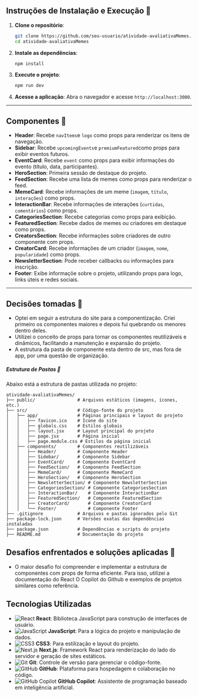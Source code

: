 ## Instruções de Instalação e Execução 🚀

1. **Clone o repositório**:
    ```bash
    git clone https://github.com/seu-usuario/atividade-avaliativaMemes.git
    cd atividade-avaliativaMemes
    ```

2. **Instale as dependências**:
    ```bash
    npm install
    ```

3. **Execute o projeto**:
    ```bash
    npm run dev
    ```

4. **Acesse a aplicação**:
    Abra o navegador e acesse `http://localhost:3000`.

---

## Componentes 🧩

- **Header**: Recebe `navItems`e `logo` como props para renderizar os itens de navegação.
- **Sidebar**: Recebe `upcomingEvents`e `premiumFeatured`como props para exibir eventos futuros.
- **EventCard**: Recebe `event` como props para exibir informações do evento (título, data, participantes).
- **HeroSection**: Primeira sessão de destaque do projeto.
- **FeedSection**: Recebe uma lista de memes como props para renderizar o feed.
- **MemeCard**: Recebe informações de um meme (`imagem`, `título`, `interações`) como props.
- **InteractionBar**: Recebe informações de interações (`curtidas`, `comentários`) como props.
- **CategoriesSection**: Recebe categorias como props para exibição.
- **FeaturedSection**: Recebe dados de memes ou criadores em destaque como props.
- **CreatorsSection**: Recebe informações sobre criadores de outro componente com props.
- **CreatorCard**: Recebe informações de um criador (`imagem`, `nome`, `popularidade`) como props.
- **NewsletterSection**: Pode receber callbacks ou informações para inscrição.
- **Footer**: Exibe informaçõe sobre o projeto, utilizando props para logo, links úteis e redes sociais.

---

## Decisões tomadas 🧠
- Optei em seguir a estrutura do site para a componentização. Criei primeiro os componentes maiores e depois fui quebrando os menores dentro deles.
- Utilizei o conceito de props para tornar os componentes reutilizáveis e dinâmicos, facilitando a manutenção e expansão do projeto.
- A estrutura da pasta de componente esta dentro de src, mas fora de app, por uma questão de organização.

##### Estrutura de Pastas 📂
Abaixo está a estrutura de pastas utilizada no projeto:

```
atividade-avaliativaMemes/
├── public/                # Arquivos estáticos (imagens, ícones, etc.)
├── src/                   # Código-fonte do projeto
│   ├── app/               # Páginas principais e layout do projeto
│   │   ├── favicon.ico    # Ícone do site
│   │   ├── globals.css    # Estilos globais
│   │   ├── layout.jsx     # Layout principal do projeto
│   │   ├── page.jsx       # Página inicial
│   │   ├── page.module.css # Estilos da página inicial
│   ├── components/        # Componentes reutilizáveis
│   │   ├── Header/        # Componente Header
│   │   ├── Sidebar/       # Componente Sidebar
│   │   ├── EventCard/     # Componente EventCard
│   │   ├── FeedSection/   # Componente FeedSection
│   │   ├── MemeCard/      # Componente MemeCard
│   │   ├── HeroSection/   # Componente HeroSection
│   │   ├── NewsletterSection/ # Componente NewsletterSection
│   │   ├── CategoriesSection/ # Componente CategoriesSection
│   │   ├── InteractionBar/    # Componente InteractionBar
│   │   ├── FeaturedSection/   # Componente FeaturedSection
│   │   ├── CreatorCard/       # Componente CreatorCard
│   │   └── Footer/            # Componente Footer
├── .gitignore             # Arquivos e pastas ignorados pelo Git
├── package-lock.json      # Versões exatas das dependências instaladas
├── package.json           # Dependências e scripts do projeto
├── README.md              # Documentação do projeto

```

## Desafios enfrentados e soluções aplicadas 💪
- O maior desafio foi compreender e implementar a estrutura de componentes com props de forma eficiente. Para isso, utilizei a documentação do React O Copilot do Github e exemplos de projetos similares como referência.

## Tecnologias Utilizadas

- ![React](https://img.shields.io/badge/-React-61DAFB?style=flat-square&logo=react&logoColor=black) **React**: Biblioteca JavaScript para construção de interfaces de usuário.
- ![JavaScript](https://img.shields.io/badge/-JavaScript-F7DF1E?style=flat-square&logo=javascript&logoColor=black) **JavaScript**: Para a lógica do projeto e manipulação de dados.
- ![CSS3](https://img.shields.io/badge/-CSS3-1572B6?style=flat-square&logo=css3&logoColor=white) **CSS3**: Para estilização e layout do projeto.
- ![Next.js](https://img.shields.io/badge/-Next.js-000000?style=flat-square&logo=next.js&logoColor=white) **Next.js**: Framework React para renderização do lado do servidor e geração de sites estáticos.
- ![Git](https://img.shields.io/badge/-Git-F05032?style=flat-square&logo=git&logoColor=white) **Git**: Controle de versão para gerenciar o código-fonte.
- ![GitHub](https://img.shields.io/badge/-GitHub-181717?style=flat-square&logo=github&logoColor=white) **GitHub**: Plataforma para hospedagem e colaboração no código.
- ![GitHub Copilot](https://img.shields.io/badge/-GitHub%20Copilot-000000?style=flat-square&logo=github&logoColor=white) **GitHub Copilot**: Assistente de programação baseado em inteligência artificial.